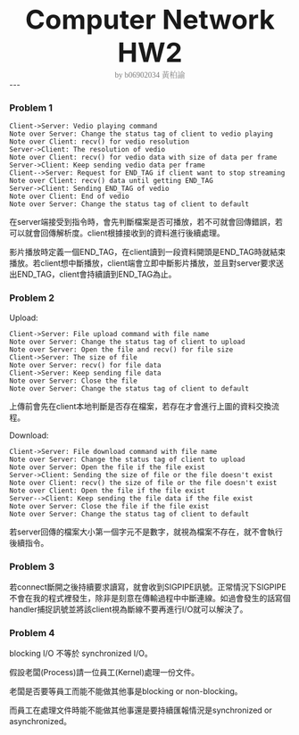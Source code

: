 <center><font size="30"><b>Computer Network HW2</b></font></center>
<center><span style="font-weight:light; color:#7a7a7a; font-family:Merriweather;">by b06902034 </span><span style="font-weight:light; color:#7a7a7a; font-family:Noto Serif CJK SC;">黃柏諭</span></center>
---

### Problem 1

```sequence
Client->Server: Vedio playing command
Note over Server: Change the status tag of client to vedio playing
Note over Client: recv() for vedio resolution
Server->Client: The resolution of vedio
Note over Client: recv() for vedio data with size of data per frame
Server->Client: Keep sending vedio data per frame
Client-->Server: Request for END_TAG if client want to stop streaming
Note over Client: recv() data until getting END_TAG
Server->Client: Sending END_TAG of vedio
Note over Client: End of vedio
Note over Server: Change the status tag of client to default
```

在server端接受到指令時，會先判斷檔案是否可播放，若不可就會回傳錯誤，若可以就會回傳解析度。client根據接收到的資料進行後續處理。

影片播放時定義一個END_TAG，在client讀到一段資料開頭是END_TAG時就結束播放。若client想中斷播放，client端會立即中斷影片播放，並且對server要求送出END_TAG，client會持續讀到END_TAG為止。

### Problem 2

Upload:

```sequence
Client->Server: File upload command with file name
Note over Server: Change the status tag of client to upload
Note over Server: Open the file and recv() for file size 
Client->Server: The size of file
Note over Server: recv() for file data 
Client->Server: Keep sending file data
Note over Server: Close the file
Note over Server: Change the status tag of client to default
```

上傳前會先在client本地判斷是否存在檔案，若存在才會進行上圖的資料交換流程。

Download:

```sequence
Client->Server: File download command with file name
Note over Server: Change the status tag of client to upload
Note over Server: Open the file if the file exist
Server->Client: Sending the size of file or the file doesn't exist
Note over Client: recv() the size of file or the file doesn't exist
Note over Client: Open the file if the file exist
Server-->Client: Keep sending the file data if the file exist
Note over Server: Close the file if the file exist
Note over Server: Change the status tag of client to default
```

若server回傳的檔案大小第一個字元不是數字，就視為檔案不存在，就不會執行後續指令。

### Problem 3

若connect斷開之後持續要求讀寫，就會收到SIGPIPE訊號。正常情況下SIGPIPE不會在我的程式裡發生，除非是刻意在傳輸過程中中斷連線。如過會發生的話寫個handler捕捉訊號並將該client視為斷線不要再進行I/O就可以解決了。

### Problem 4

blocking I/O 不等於 synchronized I/O。

假設老闆(Process)請一位員工(Kernel)處理一份文件。

老闆是否要等員工而能不能做其他事是blocking or non-blocking。

而員工在處理文件時能不能做其他事還是要持續匯報情況是synchronized or asynchronized。